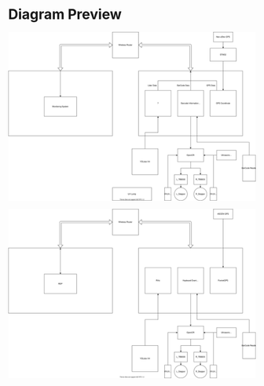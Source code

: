 # Diagram Preview


![Diagram1](System_autonomous.drawio.svg)

![Diagram2](System_manual.drawio.svg)
